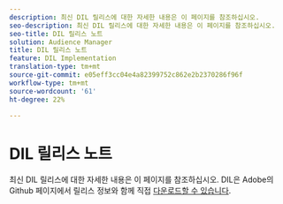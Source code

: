 ```yaml
---
description: 최신 DIL 릴리스에 대한 자세한 내용은 이 페이지를 참조하십시오.
seo-description: 최신 DIL 릴리스에 대한 자세한 내용은 이 페이지를 참조하십시오.
seo-title: DIL 릴리스 노트
solution: Audience Manager
title: DIL 릴리스 노트
feature: DIL Implementation
translation-type: tm+mt
source-git-commit: e05eff3cc04e4a82399752c862e2b2370286f96f
workflow-type: tm+mt
source-wordcount: '61'
ht-degree: 22%

---
```



# DIL 릴리스 노트

최신 DIL 릴리스에 대한 자세한 내용은 이 페이지를 참조하십시오. DIL은 Adobe의 Github 페이지에서 릴리스 정보와 함께 직접 [다운로드할 수 있습니다](https://github.com/Adobe-Marketing-Cloud/dil/releases).

